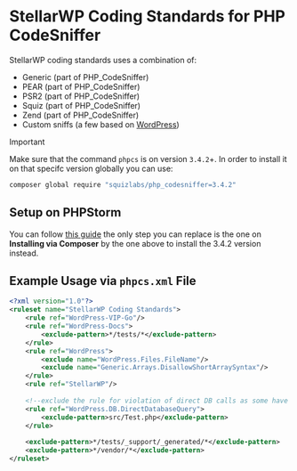 # StellarWP Coding Standards for PHP CodeSniffer

StellarWP coding standards uses a combination of:
* Generic (part of PHP_CodeSniffer)
* PEAR (part of PHP_CodeSniffer)
* PSR2 (part of PHP_CodeSniffer)
* Squiz (part of PHP_CodeSniffer)
* Zend (part of PHP_CodeSniffer)
* Custom sniffs (a few based on [WordPress](https://github.com/WordPress-Coding-Standards/WordPress-Coding-Standards))

> [!IMPORTANT]  
> Make sure that the command `phpcs` is on version `3.4.2`+. In order to install it on that specifc version globally you can use: 
> ```sh
> composer global require "squizlabs/php_codesniffer=3.4.2"
> ```

## Setup on PHPStorm

You can follow [this guide](https://confluence.jetbrains.com/display/PhpStorm/PHP+Code+Sniffer+in+PhpStorm#PHPCodeSnifferinPhpStorm-4.1.Obtainingcustomcodestyles) the only step you can replace is the one on **Installing via Composer** by the one above to install the 3.4.2 version instead.

## Example Usage via `phpcs.xml` File

```xml
<?xml version="1.0"?>
<ruleset name="StellarWP Coding Standards">
    <rule ref="WordPress-VIP-Go"/>
    <rule ref="WordPress-Docs">
        <exclude-pattern>*/tests/*</exclude-pattern>
    </rule>
    <rule ref="WordPress">
        <exclude name="WordPress.Files.FileName"/>
        <exclude name="Generic.Arrays.DisallowShortArraySyntax"/>
    </rule>
    <rule ref="StellarWP"/>
    
    <!--exclude the rule for violation of direct DB calls as some have no alternative-->
    <rule ref="WordPress.DB.DirectDatabaseQuery">
        <exclude-pattern>src/Test.php</exclude-pattern>
    </rule>
    
    <exclude-pattern>*/tests/_support/_generated/*</exclude-pattern>
    <exclude-pattern>*/vendor/*</exclude-pattern>
</ruleset>
```
